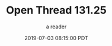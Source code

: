 ---
layout: podcast
title: "Open Thread 131.25"
author: a reader
description: https://slatestarcodex.com/2019/07/03/open-thread-131-25/
date: 2019-07-03 08:15:00 PDT
length: 58655
duration: 15
guid: open-thread-131-25
---